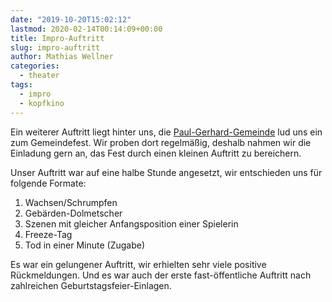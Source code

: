 ```yaml
---
date: "2019-10-20T15:02:12"
lastmod: 2020-02-14T00:14:09+00:00
title: Impro-Auftritt
slug: impro-auftritt
author: Mathias Wellner
categories:
  - theater
tags:
  - impro
  - kopfkino
---
```


Ein weiterer Auftritt liegt hinter uns, die [Paul-Gerhard-Gemeinde](https://pgg-darmstadt.de/index.php) lud uns ein zum Gemeindefest. Wir proben dort regelmäßig, deshalb nahmen wir die Einladung gern an, das Fest durch einen kleinen Auftritt zu bereichern.

<!--more-->

Unser Auftritt war auf eine halbe Stunde angesetzt, wir entschieden uns für folgende Formate:

1. Wachsen/Schrumpfen
2. Gebärden-Dolmetscher
3. Szenen mit gleicher Anfangsposition einer Spielerin
4. Freeze-Tag
5. Tod in einer Minute (Zugabe)

Es war ein gelungener Auftritt, wir erhielten sehr viele positive Rückmeldungen. Und es war auch der erste fast-öffentliche Auftritt nach zahlreichen Geburtstagsfeier-Einlagen.

